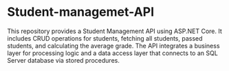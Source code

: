# Student-managemet-API
This repository provides a Student Management API using ASP.NET Core. It includes CRUD operations for students, fetching all students, passed students, and calculating the average grade. The API integrates a business layer for processing logic and a data access layer that connects to an SQL Server database via stored procedures.

